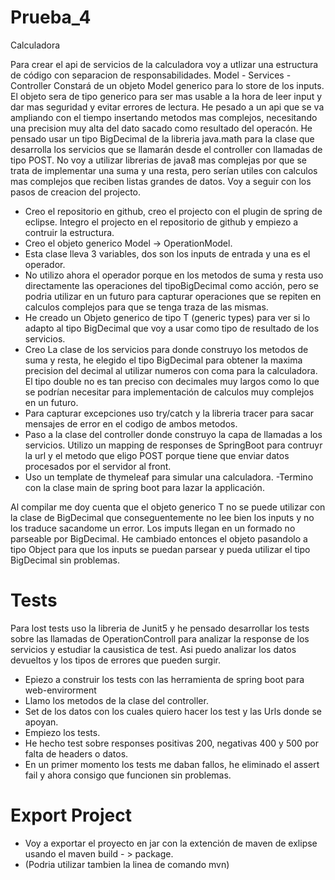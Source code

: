 # Prueba_4
Calculadora

Para crear el api de servicios de la calculadora voy a utlizar una estructura de código con separacion de responsabilidades.
Model - Services - Controller
Constará de un objeto Model generico para lo store de los inputs. El objeto sera de tipo generico para ser mas usable a la hora de leer input y dar mas seguridad y evitar errores de lectura. He pesado a un api que se va ampliando con el tiempo insertando metodos mas complejos, necesitando una precision muy alta del dato sacado como resultado del operacón. He pensado usar un tipo BigDecimal de la libreria java.math para la clase que desarrolla los servicios que se llamarán desde el controller con llamadas de tipo POST.
No voy a utilizar librerias de java8 mas complejas por que se trata de implementar una suma y una resta, pero serían utiles con calculos mas complejos que reciben listas grandes de datos.
Voy a seguir con los pasos de creacion del projecto.

- Creo el repositorio en github, creo el projecto con el plugin de spring de eclipse. Integro el projecto en el repositorio de github y     empiezo a contruir la estructura.
- Creo el objeto generico Model -> OperationModel.
- Esta clase lleva 3 variables, dos son los inputs de entrada y una es el operador.
- No utilizo ahora el operador porque en los metodos de suma y resta uso directamente las operaciones del tipoBigDecimal como acción, pero se podria utilizar en un futuro para capturar operaciones que se repiten en calculos complejos para que se tenga traza de las mismas.
- He creado un Objeto generico de tipo T (generic types) para ver si lo adapto al tipo BigDecimal que voy a usar como tipo de resultado de los servicios.
- Creo La clase de los servicios para donde construyo los metodos de suma y resta, he elegido el tipo BigDecimal para obtener la maxima precision del decimal al utilizar numeros con coma para la calculadora. El tipo double no es tan preciso con decimales muy largos como lo que se podrían necesitar para implementación de calculos muy complejos en un futuro.
- Para capturar excepciones uso try/catch y la libreria tracer para sacar mensajes de error en el codigo de ambos metodos.
- Paso a la clase del controller donde construyo la capa de llamadas a los servicios. Utilizo un mapping de responses de SpringBoot para contruyr la url y el metodo que eligo POST porque tiene que enviar datos procesados por el servidor al front.
- Uso un template de thymeleaf para simular una calculadora.
-Termino con la clase main de spring boot para lazar la applicación.

Al compilar me doy cuenta que el objeto generico T no se puede utilizar con la clase de BigDecimal que conseguentemente no lee bien los inputs y no los traduce sacandome un error. Los imputs llegan en un formado no parseable por BigDecimal.
He cambiado entonces el objeto pasandolo a tipo Object para que los inputs se puedan parsear y pueda utilizar el tipo BigDecimal sin problemas.

# Tests

Para lost tests uso la libreria de Junit5 y he pensado desarrollar los tests sobre las llamadas de OperationControll para analizar la response de los servicios y estudiar la causistica de test.
Asi puedo analizar los datos devueltos y los tipos de errores que pueden surgir.

- Epiezo a construir los tests con las herramienta de spring boot para web-envirorment
- Llamo los metodos de la clase del controller.
- Set de los datos con los cuales quiero hacer los test y las Urls donde se apoyan.
- Empiezo los tests.
- He hecho test sobre responses positivas 200, negativas 400 y 500 por falta de headers o datos.
- En un primer momento los tests me daban fallos, he eliminado el assert fail y ahora consigo que funcionen sin problemas.

# Export Project

- Voy a exportar el proyecto en jar con la extención de maven de exlipse usando el maven build - > package.
- (Podria utilizar tambien la linea de comando mvn) 

